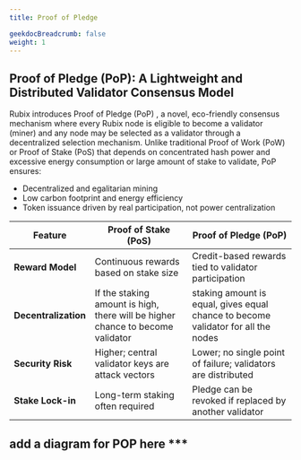 ```yaml
---
title: Proof of Pledge

geekdocBreadcrumb: false
weight: 1
---
```


## Proof of Pledge (PoP): A Lightweight and Distributed Validator Consensus Model

Rubix introduces Proof of Pledge (PoP) , a novel, eco-friendly consensus mechanism where every Rubix node is eligible to become a validator (miner) and any node may be selected as a validator through a decentralized selection mechanism.
Unlike traditional Proof of Work (PoW) or Proof of Stake (PoS) that depends on concentrated hash power and excessive energy consumption or large amount of stake to validate, PoP ensures:
- Decentralized and egalitarian mining
- Low carbon footprint and energy efficiency
- Token issuance driven by real participation, not power centralization

| **Feature** | **Proof of Stake (PoS)** | **Proof of Pledge (PoP)** |
|-------------|---------------------------|----------------------------|
| **Reward Model** | Continuous rewards based on stake size | Credit-based rewards tied to validator participation |
| **Decentralization** | If the staking amount is high, there will be higher chance to become validator | staking amount is equal, gives equal chance to become validator for all the nodes |
| **Security Risk** | Higher; central validator keys are attack vectors | Lower; no single point of failure; validators are distributed |
| **Stake Lock-in** | Long-term staking often required | Pledge can be revoked if replaced by another validator |

## add a diagram for POP here ***